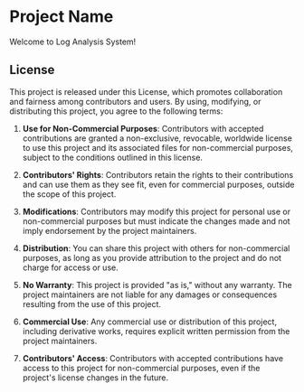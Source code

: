 # Project Name

Welcome to Log Analysis System!

## License

This project is released under this License, which promotes collaboration and fairness among contributors and users. By using, modifying, or distributing this project, you agree to the following terms:

1. **Use for Non-Commercial Purposes**: Contributors with accepted contributions are granted a non-exclusive, revocable, worldwide license to use this project and its associated files for non-commercial purposes, subject to the conditions outlined in this license.

2. **Contributors' Rights**: Contributors retain the rights to their contributions and can use them as they see fit, even for commercial purposes, outside the scope of this project.

3. **Modifications**: Contributors may modify this project for personal use or non-commercial purposes but must indicate the changes made and not imply endorsement by the project maintainers.

4. **Distribution**: You can share this project with others for non-commercial purposes, as long as you provide attribution to the project and do not charge for access or use.

5. **No Warranty**: This project is provided "as is," without any warranty. The project maintainers are not liable for any damages or consequences resulting from the use of this project.

6. **Commercial Use**: Any commercial use or distribution of this project, including derivative works, requires explicit written permission from the project maintainers.

7. **Contributors' Access**: Contributors with accepted contributions have access to this project for non-commercial purposes, even if the project's license changes in the future.


